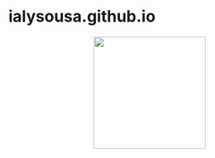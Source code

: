# ialysousa.github.io

<div align="center">
<img src="https://i.giphy.com/media/LTYT5GTIiAMBa/giphy.gif" width="200px" />
</div>
